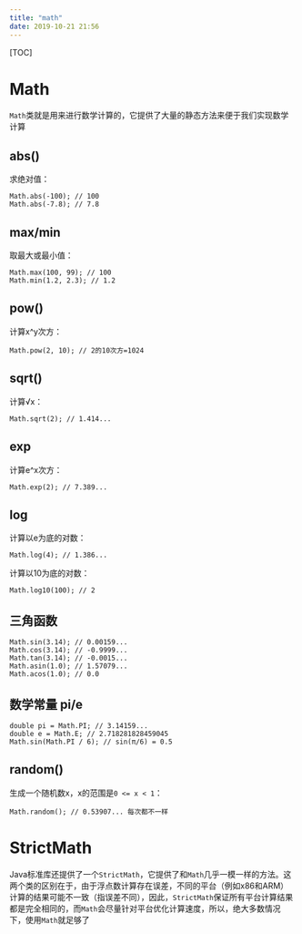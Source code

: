 ```yaml
---
title: "math"
date: 2019-10-21 21:56
---
```

[TOC]



# Math

`Math`类就是用来进行数学计算的，它提供了大量的静态方法来便于我们实现数学计算



## abs()

求绝对值：

```
Math.abs(-100); // 100
Math.abs(-7.8); // 7.8
```



## max/min

取最大或最小值：

```
Math.max(100, 99); // 100
Math.min(1.2, 2.3); // 1.2
```



## pow()

计算x^y次方：

```
Math.pow(2, 10); // 2的10次方=1024
```



## sqrt()

计算√x：

```
Math.sqrt(2); // 1.414...
```



## exp

计算e^x次方：

```
Math.exp(2); // 7.389...
```



## log

计算以e为底的对数：

```
Math.log(4); // 1.386...
```

计算以10为底的对数：

```
Math.log10(100); // 2
```



## 三角函数

```
Math.sin(3.14); // 0.00159...
Math.cos(3.14); // -0.9999...
Math.tan(3.14); // -0.0015...
Math.asin(1.0); // 1.57079...
Math.acos(1.0); // 0.0
```



## 数学常量 pi/e

```
double pi = Math.PI; // 3.14159...
double e = Math.E; // 2.718281828459045
Math.sin(Math.PI / 6); // sin(π/6) = 0.5
```



## random()

生成一个随机数x，x的范围是`0 <= x < 1`：

```
Math.random(); // 0.53907... 每次都不一样
```







# StrictMath

Java标准库还提供了一个`StrictMath`，它提供了和`Math`几乎一模一样的方法。这两个类的区别在于，由于浮点数计算存在误差，不同的平台（例如x86和ARM）计算的结果可能不一致（指误差不同），因此，`StrictMath`保证所有平台计算结果都是完全相同的，而`Math`会尽量针对平台优化计算速度，所以，绝大多数情况下，使用`Math`就足够了



